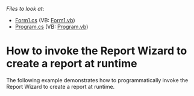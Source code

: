 <!-- default file list -->
*Files to look at*:

* [Form1.cs](./CS/Form1.cs) (VB: [Form1.vb](./VB/Form1.vb))
* [Program.cs](./CS/Program.cs) (VB: [Program.vb](./VB/Program.vb))
<!-- default file list end -->
# How to invoke the Report Wizard to create a report at runtime


<p>The following example demonstrates how to programmatically invoke the Report Wizard to create a report at runtime.</p>

<br/>


